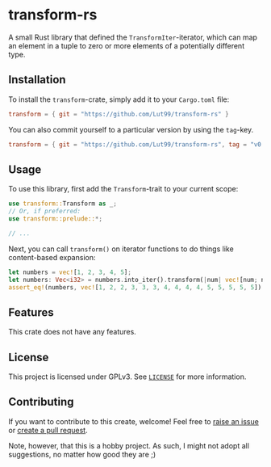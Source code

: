 # transform-rs
A small Rust library that defined the `TransformIter`-iterator, which can map an element in a tuple to zero or more elements of a potentially different type.


## Installation
To install the `transform`-crate, simply add it to your `Cargo.toml` file:
```toml
transform = { git = "https://github.com/Lut99/transform-rs" }
```

You can also commit yourself to a particular version by using the `tag`-key.
```toml
transform = { git = "https://github.com/Lut99/transform-rs", tag = "v0.1.0" }
```


## Usage
To use this library, first add the `Transform`-trait to your current scope:
```rust
use transform::Transform as _;
// Or, if preferred:
use transform::prelude::*;

// ...
```
Next, you can call `transform()` on iterator functions to do things like content-based expansion:
```rust
let numbers = vec![1, 2, 3, 4, 5];
let numbers: Vec<i32> = numbers.into_iter().transform(|num| vec![num; num as usize]).collect();
assert_eq!(numbers, vec![1, 2, 2, 3, 3, 3, 4, 4, 4, 4, 5, 5, 5, 5, 5]);
```


## Features
This crate does not have any features.


## License
This project is licensed under GPLv3. See [`LICENSE`](./LICENSE) for more information.


## Contributing
If you want to contribute to this create, welcome! Feel free to [raise an issue](https://github.com/Lut99/transform-rs/issues) or [create a pull request](https://github.com/Lut99/transform-rs/pulls).

Note, however, that this is a hobby project. As such, I might not adopt all suggestions, no matter how good they are ;)
